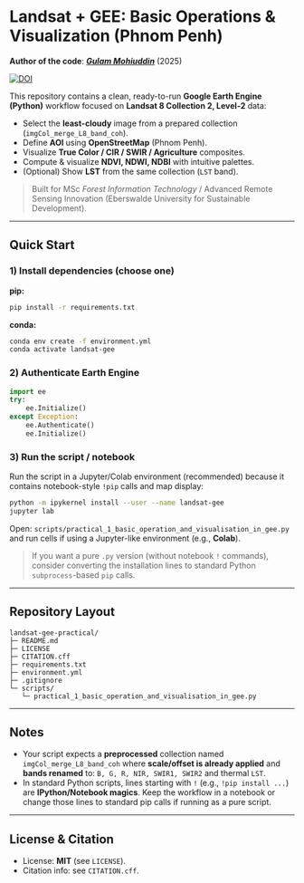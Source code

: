 # Landsat + GEE: Basic Operations & Visualization (Phnom Penh)

**Author of the code**: ***[Gulam Mohiuddin](https://www.linkedin.com/in/mohigeo33/)*** (2025)  

[![DOI](https://zenodo.org/badge/DOI/10.5281/zenodo.17121725.svg)](https://doi.org/10.5281/zenodo.17121725)

This repository contains a clean, ready-to-run **Google Earth Engine (Python)** workflow focused on **Landsat 8 Collection 2, Level-2** data:

- Select the **least-cloudy** image from a prepared collection (`imgCol_merge_L8_band_coh`).
- Define **AOI** using **OpenStreetMap** (Phnom Penh).
- Visualize **True Color / CIR / SWIR / Agriculture** composites.
- Compute & visualize **NDVI, NDWI, NDBI** with intuitive palettes.
- (Optional) Show **LST** from the same collection (`LST` band).

> Built for MSc *Forest Information Technology* / Advanced Remote Sensing Innovation (Eberswalde University for Sustainable Development).

---

## Quick Start

### 1) Install dependencies (choose one)

**pip:**

```bash
pip install -r requirements.txt
```

**conda:**

```bash
conda env create -f environment.yml
conda activate landsat-gee
```

### 2) Authenticate Earth Engine

```python
import ee
try:
    ee.Initialize()
except Exception:
    ee.Authenticate()
    ee.Initialize()
```

### 3) Run the script / notebook

Run the script in a Jupyter/Colab environment (recommended) because it contains notebook-style `!pip` calls and map display:

```bash
python -m ipykernel install --user --name landsat-gee
jupyter lab
```

Open: `scripts/practical_1_basic_operation_and_visualisation_in_gee.py` and run cells if using a Jupyter-like environment (e.g., **Colab**).

> If you want a pure `.py` version (without notebook `!` commands), consider converting the installation lines to standard Python `subprocess`-based `pip` calls.

---

## Repository Layout

```
landsat-gee-practical/
├─ README.md
├─ LICENSE
├─ CITATION.cff
├─ requirements.txt
├─ environment.yml
├─ .gitignore
└─ scripts/
   └─ practical_1_basic_operation_and_visualisation_in_gee.py
```

---

## Notes

- Your script expects a **preprocessed** collection named `imgCol_merge_L8_band_coh` where **scale/offset is already applied** and **bands renamed** to: `B, G, R, NIR, SWIR1, SWIR2` and thermal `LST`.
- In standard Python scripts, lines starting with `!` (e.g., `!pip install ...`) are **IPython/Notebook magics**. Keep the workflow in a notebook or change those lines to standard pip calls if running as a pure script.

---

## License & Citation

- License: **MIT** (see `LICENSE`).
- Citation info: see `CITATION.cff`.
